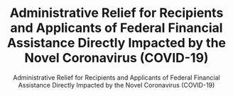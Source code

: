---
layout: resources-landing
title: "Administrative Relief for Recipients and Applicants of Federal Financial Assistance Directly Impacted by the Novel Coronavirus (COVID-19)"
subtitle: "Administrative Relief for Recipients and Applicants of Federal Financial Assistance Directly Impacted by the Novel Coronavirus (COVID-19)"
external_link: https://www.whitehouse.gov/wp-content/uploads/2020/03/M-20-11.pdf
filters: federal-financial-assistance memorandum omb 2020
---